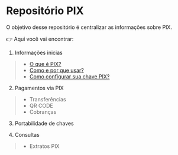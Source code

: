 # Repositório PIX

O objetivo desse repositório é centralizar as informações sobre PIX.

:point_right: Aqui você vai encontrar:
 
 1. Informações inicias
   > -  [O que é PIX?](#o-que-e-pix)
   > -  [Como e por que usar?](#como-e-porque-usar)
   > -  [Como configurar sua chave PIX?](#como-configurar-sua-chave-pix)
      
2. Pagamentos via PIX
> - Transferências
> - QR CODE
> - Cobranças
  
3. Portabilidade de chaves

4. Consultas
> - Extratos PIX

 
 
 
